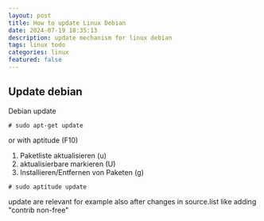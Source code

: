 ```yaml
---
layout: post
title: How to update Linux Debian
date: 2024-07-19 18:35:13
description: update mechanism for linux debian
tags: linux todo
categories: linux
featured: false
---
```


## Update debian
Debian update 

````markup
# sudo apt-get update
````

or with aptitude (F10)
1. Paketliste aktualisieren (u)
2. aktualisierbare markieren (U)
3. Installieren/Entfernen von Paketen (g)

````markup
# sudo aptitude update
````


update are relevant for example also after changes in source.list like adding "contrib non-free"

